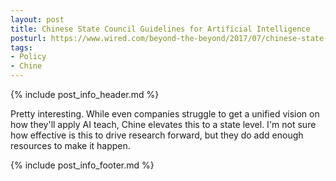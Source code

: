 ```yaml
---
layout: post
title: Chinese State Council Guidelines for Artificial Intelligence
posturl: https://www.wired.com/beyond-the-beyond/2017/07/chinese-state-council-guidelines-artificial-intelligence/
tags:
- Policy
- Chine
---
```


{% include post_info_header.md %}

Pretty interesting. While even companies struggle to get a unified vision on how they'll apply AI teach, Chine elevates this to a state level. I'm not sure how effective is this to drive research forward, but they do add enough resources to make it happen.

<!--more-->{% include post_info_footer.md %}
